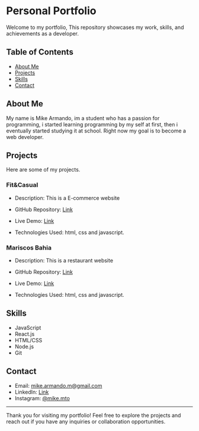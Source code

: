 # Personal Portfolio

Welcome to my portfolio, This repository showcases my work, skills, and achievements as a developer.

## Table of Contents

- [About Me](#about-me)
- [Projects](#projects)
- [Skills](#skills)
- [Contact](#contact)

## About Me

My name is Mike Armando, im a student who has a passion for programming, i started learning programming by my self at first, then i eventually started studying it at school. Right now my goal is to become a web developer.

## Projects

Here are some of my projects.

### Fit&Casual

- Description: This is a E-commerce website

- GitHub Repository: [Link](https://github.com/MikeArmando/E-commerce)
- Live Demo: [Link](https://mikearmando.github.io/E-commerce/)

- Technologies Used: html, css and javascript.

### Mariscos Bahia

- Description: This is a restaurant website

- GitHub Repository: [Link](https://github.com/MikeArmando/Restaurant)
- Live Demo: [Link](https://mikearmando.github.io/Restaurant/)

- Technologies Used: html, css and javascript.

## Skills

- JavaScript
- React.js
- HTML/CSS
- Node.js
- Git

## Contact

- Email: mike.armando.m@gmail.com
- LinkedIn: [Link](https://www.linkedin.com/in/mike-armando-webdev/)
- Instagram: [@mike.mto](https://www.instagram.com/mike.mto/)

---

Thank you for visiting my portfolio! Feel free to explore the projects and reach out if you have any inquiries or collaboration opportunities.